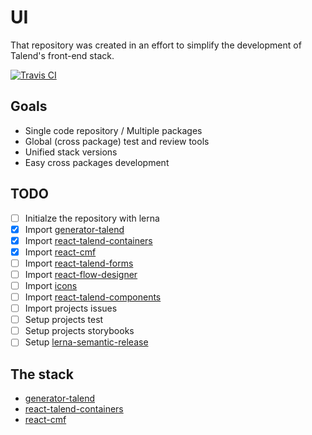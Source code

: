 # UI

That repository was created in an effort to simplify the development of Talend's
front-end stack.

[![Travis CI][travis-ci-image] ][travis-ci-url]

[travis-ci-image]: https://travis-ci.org/Talend/ui.svg?branch=master
[travis-ci-url]: https://travis-ci.org/Talend/ui

## Goals

* Single code repository / Multiple packages
* Global (cross package) test and review tools
* Unified stack versions
* Easy cross packages development

## TODO

- [ ] Initialze the repository with lerna
- [x] Import [generator-talend](https://github.com/Talend/generator-talend)
- [x] Import [react-talend-containers](https://github.com/Talend/react-talend-containers)
- [x] Import [react-cmf](https://github.com/Talend/react-cmf)
- [ ] Import [react-talend-forms](https://github.com/Talend/react-talend-forms)
- [ ] Import [react-flow-designer](https://github.com/Talend/react-flow-designer)
- [ ] Import [icons](https://github.com/Talend/icons)
- [ ] Import [react-talend-components](https://github.com/Talend/react-talend-components)
- [ ] Import projects issues
- [ ] Setup projects test
- [ ] Setup projects storybooks
- [ ] Setup [lerna-semantic-release](https://github.com/atlassian/lerna-semantic-release)

## The stack

- [generator-talend](https://github.com/Talend/ui/tree/master/generator)
- [react-talend-containers](https://github.com/Talend/ui/tree/master/containers)
- [react-cmf](https://github.com/Talend/ui/tree/master/cmf)
